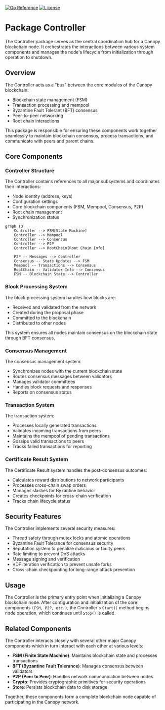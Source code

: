 [![Go Reference](https://pkg.go.dev/badge/github.com/canopy/canopy-network.svg)](https://pkg.go.dev/github.com/canopy-network/canopy/controller)
[![License](https://img.shields.io/github/license/canopy-network/canopy)](https://github.com/canopy/canopy-network/blob/main/LICENSE)


# Package Controller

The Controller package serves as the central coordination hub for a Canopy blockchain node. It
orchestrates the interactions between various system components and manages the node's lifecycle
from initialization through operation to shutdown.

## Overview

The Controller acts as a "bus" between the core modules of the Canopy blockchain:

- Blockchain state management (FSM)
- Transaction processing and mempool
- Byzantine Fault Tolerant (BFT) consensus
- Peer-to-peer networking
- Root chain interactions

This package is responsible for ensuring these components work together seamlessly to maintain
blockchain consensus, process transactions, and communicate with peers and parent chains.

## Core Components

### Controller Structure

The Controller contains references to all major subsystems and coordinates their interactions:

- Node identity (address, keys)
- Configuration settings
- Core blockchain components (FSM, Mempool, Consensus, P2P)
- Root chain management
- Synchronization status

```mermaid
graph TD
    Controller --> FSM[State Machine]
    Controller --> Mempool
    Controller --> Consensus
    Controller --> P2P
    Controller --> RootChain[Root Chain Info]

    P2P -- Messages --> Controller
    Consensus -- State Updates --> FSM
    Mempool -- Transactions --> Consensus
    RootChain -- Validator Info --> Consensus
    FSM -- Blockchain State --> Controller
```

### Block Processing System

The block processing system handles how blocks are:

- Received and validated from the network
- Created during the proposal phase
- Committed to the blockchain
- Distributed to other nodes

This system ensures all nodes maintain consensus on the blockchain state through BFT consensus.

### Consensus Management

The consensus management system:

- Synchronizes nodes with the current blockchain state
- Routes consensus messages between validators
- Manages validator committees
- Handles block requests and responses
- Reports on consensus status

### Transaction System

The transaction system:

- Processes locally generated transactions
- Validates incoming transactions from peers
- Maintains the mempool of pending transactions
- Gossips valid transactions to peers
- Tracks failed transactions for reporting

### Certificate Result System

The Certificate Result system handles the post-consensus outcomes:

- Calculates reward distributions to network participants
- Processes cross-chain swap orders
- Manages slashes for Byzantine behavior
- Creates checkpoints for cross-chain verification
- Tracks chain lifecycle status

## Security Features

The Controller implements several security measures:

- Thread safety through mutex locks and atomic operations
- Byzantine Fault Tolerance for consensus security
- Reputation system to penalize malicious or faulty peers
- Rate limiting to prevent DoS attacks
- Message signing and verification
- VDF iteration verification to prevent unsafe forks
- Cross-chain checkpointing for long-range attack prevention

## Usage

The Controller is the primary entry point when initializing a Canopy blockchain node. After
configuration and initialization of the core components `(FSM, P2P, etc.)`, the Controller's
`Start()` method begins node operation, which continues until `Stop()` is called.

## Related Components

The Controller interacts closely with several other major Canopy components which in turn interact
with each other at various levels:

- **FSM (Finite State Machine)**: Maintains blockchain state and processes transactions
- **BFT (Byzantine Fault Tolerance)**: Manages consensus between validators
- **P2P (Peer to Peer)**: Handles network communication between nodes
- **Crypto**: Provides cryptographic primitives for security operations
- **Store**: Persists blockchain data to disk storage

Together, these components form a complete blockchain node capable of participating in the Canopy network.
